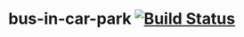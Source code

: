 # bus-in-car-park [![Build Status](https://travis-ci.org/aaronjameslang/bus-in-car-park.svg?branch=master)](https://travis-ci.org/aaronjameslang/bus-in-car-park)
